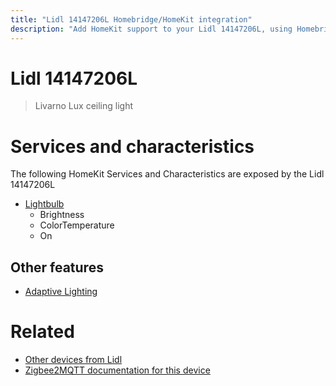 ```yaml
---
title: "Lidl 14147206L Homebridge/HomeKit integration"
description: "Add HomeKit support to your Lidl 14147206L, using Homebridge, Zigbee2MQTT and homebridge-z2m."
---
```

<!---
This file has been GENERATED using src/docgen/docgen.ts
DO NOT EDIT THIS FILE MANUALLY!
-->
# Lidl 14147206L
> Livarno Lux ceiling light


# Services and characteristics
The following HomeKit Services and Characteristics are exposed by
the Lidl 14147206L

* [Lightbulb](../../light.md)
  * Brightness
  * ColorTemperature
  * On


## Other features
* [Adaptive Lighting](../../light.md)


# Related
* [Other devices from Lidl](../index.md#lidl)
* [Zigbee2MQTT documentation for this device](https://www.zigbee2mqtt.io/devices/14147206L.html)